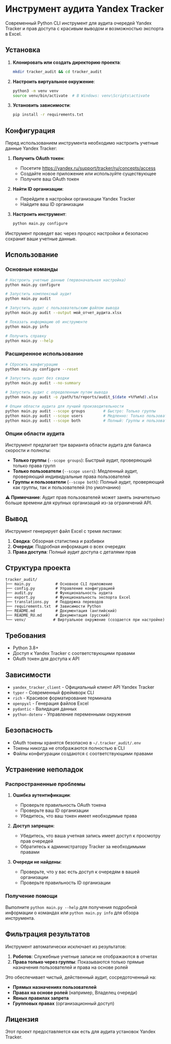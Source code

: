 # Инструмент аудита Yandex Tracker

Современный Python CLI инструмент для аудита очередей Yandex Tracker и прав доступа с красивым выводом и возможностью экспорта в Excel.


## Установка

1. **Клонировать или создать директорию проекта**:
   ```bash
   mkdir tracker_audit && cd tracker_audit
   ```

2. **Настроить виртуальное окружение**:
   ```bash
   python3 -m venv venv
   source venv/bin/activate  # В Windows: venv\Scripts\activate
   ```

3. **Установить зависимости**:
   ```bash
   pip install -r requirements.txt
   ```

## Конфигурация

Перед использованием инструмента необходимо настроить учетные данные Yandex Tracker:

1. **Получить OAuth токен**:
   - Посетите https://yandex.ru/support/tracker/ru/concepts/access
   - Создайте новое приложение или используйте существующее
   - Получите ваш OAuth токен

2. **Найти ID организации**:
   - Перейдите в настройки организации Yandex Tracker
   - Найдите ваш ID организации

3. **Настроить инструмент**:
   ```bash
   python main.py configure
   ```

Инструмент проведет вас через процесс настройки и безопасно сохранит ваши учетные данные.

## Использование

### Основные команды

```bash
# Настроить учетные данные (первоначальная настройка)
python main.py configure

# Запустить комплексный аудит
python main.py audit

# Запустить аудит с пользовательским файлом вывода
python main.py audit --output мой_отчет_аудита.xlsx

# Показать информацию об инструменте
python main.py info

# Получить справку
python main.py --help
```

### Расширенное использование

```bash
# Сбросить конфигурацию
python main.py configure --reset

# Запустить аудит без сводки
python main.py audit --no-summary

# Запустить аудит с определенным путем вывода
python main.py audit -o /path/to/reports/audit_$(date +%Y%m%d).xlsx

# Опции области аудита для лучшей производительности
python main.py audit --scope groups        # Быстро: Только группы
python main.py audit --scope users         # Медленно: Только пользователи
python main.py audit --scope both          # Полный: Группы и пользователи (по умолчанию)
```

### Опции области аудита

Инструмент предлагает три варианта области аудита для баланса скорости и полноты:

- **Только группы** (`--scope groups`): Быстрый аудит, проверяющий только права групп
- **Только пользователи** (`--scope users`): Медленный аудит, проверяющий индивидуальные права пользователей
- **Группы и пользователи** (`--scope both`): Полный аудит, проверяющий как группы, так и пользователей (по умолчанию)

⚠️ **Примечание**: Аудит прав пользователей может занять значительно больше времени для крупных организаций из-за ограничений API.

## Вывод

Инструмент генерирует файл Excel с тремя листами:

1. **Сводка**: Обзорная статистика и разбивки
2. **Очереди**: Подробная информация о всех очередях
3. **Права доступа**: Полный аудит доступа с деталями прав

## Структура проекта

```
tracker_audit/
├── main.py           # Основное CLI приложение
├── config.py         # Управление конфигурацией
├── audit.py          # Функциональность аудита
├── export.py         # Функциональность экспорта Excel
├── translations.py   # Поддержка переводов
├── requirements.txt  # Зависимости Python
├── README.md         # Документация (английский)
├── README_RU.md      # Документация (русский)
└── venv/            # Виртуальное окружение (создается при настройке)
```

## Требования

- Python 3.8+
- Доступ к Yandex Tracker с соответствующими правами
- OAuth токен для доступа к API

## Зависимости

- `yandex_tracker_client` - Официальный клиент API Yandex Tracker
- `typer` - Современный фреймворк CLI
- `rich` - Красивое форматирование терминала
- `openpyxl` - Генерация файлов Excel
- `pydantic` - Валидация данных
- `python-dotenv` - Управление переменными окружения

## Безопасность

- OAuth токены хранятся безопасно в `~/.tracker_audit/.env`
- Токены никогда не отображаются полностью в CLI
- Файлы конфигурации создаются с соответствующими правами

## Устранение неполадок

### Распространенные проблемы

1. **Ошибка аутентификации**:
   - Проверьте правильность OAuth токена
   - Проверьте ваш ID организации
   - Убедитесь, что ваш токен имеет необходимые права

2. **Доступ запрещен**:
   - Убедитесь, что ваша учетная запись имеет доступ к просмотру прав очередей
   - Обратитесь к администратору Tracker за необходимыми правами

3. **Очереди не найдены**:
   - Проверьте, что у вас есть доступ к очередям в вашей организации
   - Проверьте правильность ID организации

### Получение помощи

Выполните `python main.py --help` для получения подробной информации о командах или `python main.py info` для обзора инструмента.

## Фильтрация результатов

Инструмент автоматически исключает из результатов:

1. **Роботов**: Служебные учетные записи не отображаются в отчетах
2. **Права только через группы**: Показываются только прямые назначения пользователей и права на основе ролей

Это обеспечивает чистый, действенный аудит, сосредоточенный на:
- **Прямых назначениях пользователей**
- **Правах на основе ролей** (например, Владелец очереди)
- **Явных правилах запрета**
- **Групповых правах** (организационный доступ)

## Лицензия

Этот проект предоставляется как есть для аудита установок Yandex Tracker.
